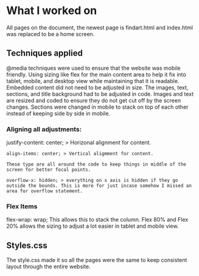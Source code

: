 # What I worked on
All pages on the document, the newest page is findart.html and index.html was replaced to be a home screen.

## Techniques applied

@media techniques were used to ensure that the website was mobile friendly. Using sizing like flex for the main content area to help it fix into tablet, mobile, and desktop view while maintaining that it is readable. Embedded content did not need to be adjusted in size.
The images, text, sections, and title background had to be adjusted in code. Images and text are resized and coded to ensure they do not get cut off by the screen changes.  Sections were changed in mobile to stack on top of each other instead of keeping side by side in mobile.


### Aligning all adjustments:

  justify-content: center; > Horizonal alignment for content.
  
    align-items: center; > Vertical aligmment for content.
    
    These type are all around the code to keep things in middle of the screen for better focal points.
    
    overflow-x: hidden; > everything on x axis is hidden if they go outside the bounds. This is more for just incase somehow I missed an area for overflow statement.

### Flex Items

flex-wrap: wrap; This allows this to stack the column.
Flex 80% and Flex 20% allows the sizing to adjust a lot
easier in tablet and mobile view.

## Styles.css

The style.css made it so all the pages were the same to keep consistent layout through the entire website. 
